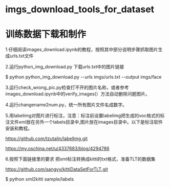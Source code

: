 # imgs_download_tools_for_dataset
# 训练数据下载和制作
1.仔细阅读images_download.ipynb的教程，按照其中部分说明步骤抓取图片生成urls.txt文件

2.运行python_img_download.py 下载urls.txt中的图片链接

$ python python_img_download.py --urls imgs/urls.txt --output imgs/face

3.运行check_wrong_pic.py检查打不开的图片名称，或者参考images_download.ipynb中的verify_images(）方法自动删除问题图片。

4.运行changename2num.py，统一所有图片文件名成数字。

5.用labelimg对图片进行标注，注意：标注前设置labelimg把生成的voc格式的标注文件xml放在另外一个labels目录中,图片放在images目录中。以下是标注软件安装和教程。

https://github.com/tzutalin/labelImg.git

https://my.oschina.net/u/4337683/blog/4294786

6.按照下面链接里的要求 把xml标注转换成kitti的txt格式，准备TLT的数据集

https://github.com/sangyy/kittiDataSetForTLT.git

$ python xml2kitti sample/labels
